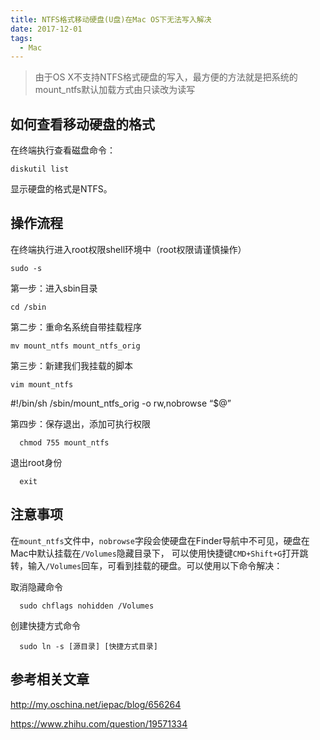 ```yaml
---
title: NTFS格式移动硬盘(U盘)在Mac OS下无法写入解决
date: 2017-12-01
tags:
  - Mac
---
```


> 由于OS X不支持NTFS格式硬盘的写入，最方便的方法就是把系统的mount_ntfs默认加载方式由只读改为读写

## 如何查看移动硬盘的格式

在终端执行查看磁盘命令：

```
diskutil list
```

显示硬盘的格式是NTFS。

## 操作流程

在终端执行进入root权限shell环境中（root权限请谨慎操作）

```
sudo -s
```

第一步：进入sbin目录

```
cd /sbin
```

第二步：重命名系统自带挂载程序

```
mv mount_ntfs mount_ntfs_orig
```

第三步：新建我们我挂载的脚本

```
vim mount_ntfs
```


#!/bin/sh /sbin/mount_ntfs_orig -o rw,nobrowse “$@”

第四步：保存退出，添加可执行权限

```
  chmod 755 mount_ntfs
```

退出root身份

```
  exit
```

## 注意事项

在`mount_ntfs`文件中，`nobrowse`字段会使硬盘在Finder导航中不可见，硬盘在Mac中默认挂载在`/Volumes`隐藏目录下， 可以使用快捷键`CMD+Shift+G`打开跳转，输入`/Volumes`回车，可看到挂载的硬盘。可以使用以下命令解决：

取消隐藏命令

```
  sudo chflags nohidden /Volumes
```

创建快捷方式命令

```
  sudo ln -s [源目录] [快捷方式目录]
```

## 参考相关文章

http://my.oschina.net/iepac/blog/656264

https://www.zhihu.com/question/19571334
